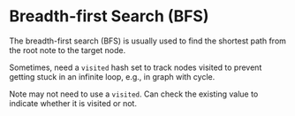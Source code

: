 # Breadth-first Search (BFS)

The breadth-first search (BFS) is usually used to find the shortest path from the root note to the target node.

Sometimes, need a `visited` hash set to track nodes visited to prevent getting stuck in an infinite loop, e.g., in graph with cycle. 

Note may not need to use a `visited`. Can check the existing value to indicate whether it is visited or not.